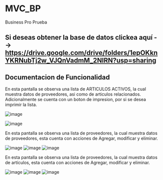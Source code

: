# MVC_BP
Business Pro Prueba

## Si deseas obtener la base de datos clickea aquí --> https://drive.google.com/drive/folders/1epOKknYKRNubTj2w_VJQnVadmM_2NlRN?usp=sharing

## Documentacion de Funcionalidad

En esta pantalla se observa una lista de ARTICULOS ACTIVOS, la cual muestra datos de proveedores,
asi como de articulos relacionados.
Adicionalmente se cuenta con un boton de impresion, por si se desea imprimir la lista.

![image](https://user-images.githubusercontent.com/86175418/176532063-ef621ebb-c845-4771-b5a9-df0b5f9ecfe6.png)

![image](https://user-images.githubusercontent.com/86175418/176533657-cdb15cad-c7ca-4791-8f0c-dcca8135de9a.png)

En esta pantalla se observa una lista de proveedores, la cual muestra datos de proveedores, esta cuenta con acciones de Agregar,
modificar y eliminar.

![image](https://user-images.githubusercontent.com/86175418/176533696-236c5d40-845d-4de7-b809-6c8c5329d014.png)
![image](https://user-images.githubusercontent.com/86175418/176533999-5fdae963-afa5-4172-a26d-161515453109.png)
![image](https://user-images.githubusercontent.com/86175418/176534027-d7776121-01ef-4105-a087-7f2c4ce44c4a.png)

En esta pantalla se observa una lista de proveedores, la cual muestra datos de artículos, esta cuenta con acciones de Agregar,
modificar y eliminar.

![image](https://user-images.githubusercontent.com/86175418/176534077-ee5e90d8-8240-4700-ab48-e884e8b642a4.png)
![image](https://user-images.githubusercontent.com/86175418/176534171-983f39de-3dc6-4982-98bb-72264cacadab.png)
![image](https://user-images.githubusercontent.com/86175418/176534188-5b5985bb-85e5-48fd-80ee-b58d56f4d68d.png)





